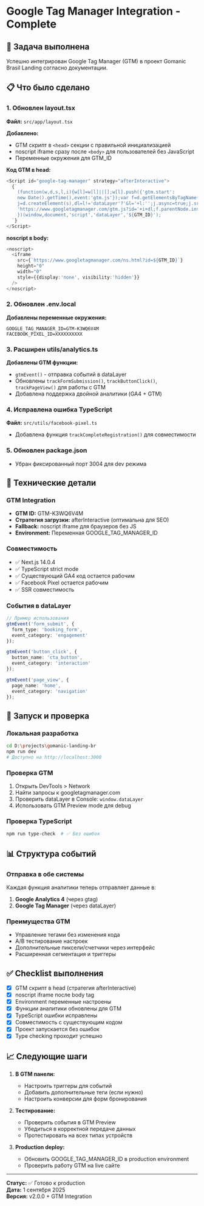 # Google Tag Manager Integration - Complete

## 🎯 Задача выполнена
Успешно интегрирован Google Tag Manager (GTM) в проект Gomanic Brasil Landing согласно документации.

## 📋 Что было сделано

### 1. Обновлен layout.tsx
**Файл:** `src/app/layout.tsx`

**Добавлено:**
- GTM скрипт в `<head>` секции с правильной инициализацией
- noscript iframe сразу после `<body>` для пользователей без JavaScript
- Переменные окружения для GTM_ID

**Код GTM в head:**
```typescript
<Script id="google-tag-manager" strategy="afterInteractive">
  {`
    (function(w,d,s,l,i){w[l]=w[l]||[];w[l].push({'gtm.start':
    new Date().getTime(),event:'gtm.js'});var f=d.getElementsByTagName(s)[0],
    j=d.createElement(s),dl=l!='dataLayer'?'&l='+l:'';j.async=true;j.src=
    'https://www.googletagmanager.com/gtm.js?id='+i+dl;f.parentNode.insertBefore(j,f);
    })(window,document,'script','dataLayer','${GTM_ID}');
  `}
</Script>
```

**noscript в body:**
```typescript
<noscript>
  <iframe 
    src={`https://www.googletagmanager.com/ns.html?id=${GTM_ID}`}
    height="0" 
    width="0" 
    style={{display:'none', visibility:'hidden'}}
  />
</noscript>
```

### 2. Обновлен .env.local
**Добавлены переменные окружения:**
```env
GOOGLE_TAG_MANAGER_ID=GTM-K3WQ6V4M
FACEBOOK_PIXEL_ID=XXXXXXXXXX
```

### 3. Расширен utils/analytics.ts
**Добавлены GTM функции:**
- `gtmEvent()` - отправка событий в dataLayer
- Обновлены `trackFormSubmission()`, `trackButtonClick()`, `trackPageView()` для работы с GTM
- Добавлена поддержка двойной аналитики (GA4 + GTM)

### 4. Исправлена ошибка TypeScript
**Файл:** `src/utils/facebook-pixel.ts`
- Добавлена функция `trackCompleteRegistration()` для совместимости

### 5. Обновлен package.json
- Убран фиксированный порт 3004 для dev режима

## 🔧 Технические детали

### GTM Integration
- **GTM ID:** GTM-K3WQ6V4M
- **Стратегия загрузки:** afterInteractive (оптимальна для SEO)
- **Fallback:** noscript iframe для браузеров без JS
- **Environment:** Переменная GOOGLE_TAG_MANAGER_ID

### Совместимость
- ✅ Next.js 14.0.4
- ✅ TypeScript strict mode
- ✅ Существующий GA4 код остается рабочим
- ✅ Facebook Pixel остается рабочим
- ✅ SSR совместимость

### События в dataLayer
```typescript
// Пример использования
gtmEvent('form_submit', {
  form_type: 'booking_form',
  event_category: 'engagement'
});

gtmEvent('button_click', {
  button_name: 'cta_button',  
  event_category: 'interaction'
});

gtmEvent('page_view', {
  page_name: 'home',
  event_category: 'navigation'
});
```

## 🚀 Запуск и проверка

### Локальная разработка
```bash
cd D:\projects\gomanic-landing-br
npm run dev
# Доступно на http://localhost:3000
```

### Проверка GTM
1. Открыть DevTools > Network
2. Найти запросы к googletagmanager.com
3. Проверить dataLayer в Console: `window.dataLayer`
4. Использовать GTM Preview mode для debug

### Проверка TypeScript
```bash
npm run type-check  # ✅ Без ошибок
```

## 📊 Структура событий

### Отправка в обе системы
Каждая функция аналитики теперь отправляет данные в:
1. **Google Analytics 4** (через gtag)
2. **Google Tag Manager** (через dataLayer)

### Преимущества GTM
- Управление тегами без изменения кода
- A/B тестирование настроек
- Дополнительные пиксели/счетчики через интерфейс
- Расширенная сегментация и триггеры

## ✅ Checklist выполнения

- [x] GTM скрипт в head (стратегия afterInteractive)
- [x] noscript iframe после body tag  
- [x] Environment переменные настроены
- [x] Функции аналитики обновлены для GTM
- [x] TypeScript ошибки исправлены
- [x] Совместимость с существующим кодом
- [x] Проект запускается без ошибок
- [x] Type checking проходит успешно

## 📈 Следующие шаги

1. **В GTM панели:**
   - Настроить триггеры для событий
   - Добавить дополнительные теги (если нужно)
   - Настроить конверсии для форм бронирования

2. **Тестирование:**
   - Проверить события в GTM Preview
   - Убедиться в корректной передаче данных
   - Протестировать на всех типах устройств

3. **Production deploy:**
   - Обновить GOOGLE_TAG_MANAGER_ID в production environment
   - Проверить работу GTM на live сайте

---
**Статус:** ✅ Готово к production  
**Дата:** 1 сентября 2025  
**Версия:** v2.0.0 + GTM Integration